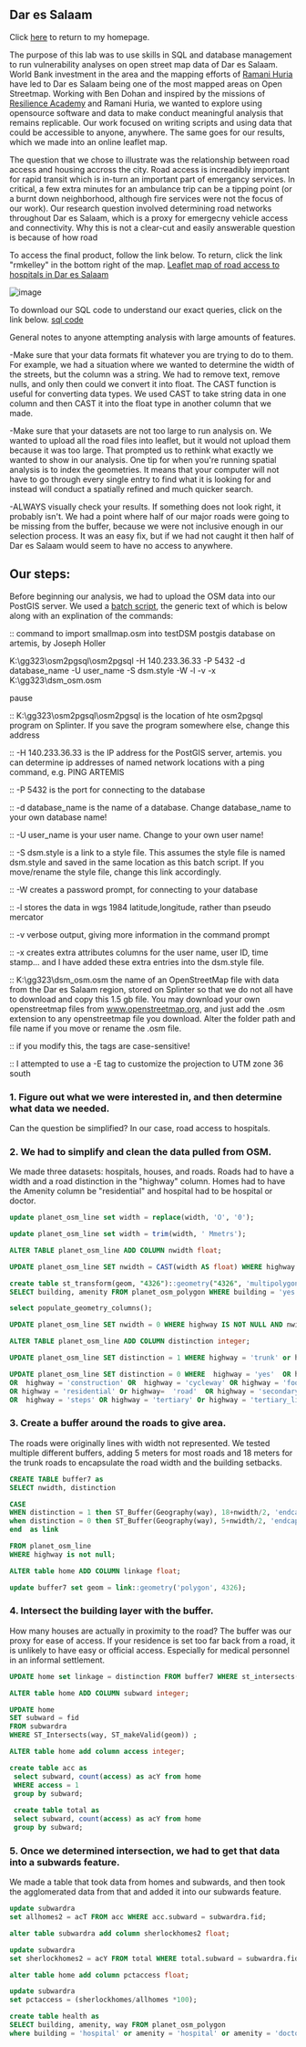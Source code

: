 ## Dar es Salaam

Click [here](index.md) to return to my homepage.

The purpose of this lab was to use skills in SQL and database management to run vulnerability analyses on open street map data of Dar es Salaam. World Bank investment in the area and the mapping efforts of [Ramani Huria](https://ramanihuria.org/about-us/) have led to Dar es Salaam being one of the most mapped areas on Open Streetmap. Working with Ben Dohan and inspired by the missions of [Resilience Academy](https://resilienceacademy.ac.tz/) and Ramani Huria, we wanted to explore using opensource software and data to make conduct meaningful analysis that remains replicable. Our work focused on writing scripts and using data that could be accessible to anyone, anywhere. The same goes for our results, which we made into an online leaflet map.

The question that we chose to illustrate was the relationship between road access and housing accross the city. Road access is increadibly important for rapid transit which is in-turn an important part of emergancy services. In critical, a few extra minutes for an ambulance trip can be a tipping point (or a burnt down neighborhood, although fire services were not the focus of our work). Our research question involved determining road networks throughout Dar es Salaam, which is a proxy for emergecny vehicle access and connectivity. Why this is not a clear-cut and easily answerable question is because of how road

To access the final product, follow the link below. To return, click the link "rmkelley" in the bottom right of the map.
[Leaflet map of road access to hospitals in Dar es Salaam](qgis2web_2019_12_05-15_55_46_601626/index.html)

![image](DeS_map.png)

To download our SQL code to understand our exact queries, click on the link below.
[sql code](DeScode.sql)

General notes to anyone attempting analysis with large amounts of features.

-Make sure that your data formats fit whatever you are trying to do to them. For example, we had a situation where we wanted to determine the width of the streets, but the column was a string. We had to remove text, remove nulls, and only then could we convert it into float. The CAST function is useful for converting data types. We used CAST to take string data in one column and then CAST it into the float type in another column that we made.
  
-Make sure that your datasets are not too large to run analysis on. We wanted to upload all the road files into leaflet, but it would not upload them because it was too large. That prompted us to rethink what exactly we wanted to show in our analysis. One tip for when you're running spatial analysis is to index the geometries. It means that your computer will not have to go through every single entry to find what it is looking for and instead will conduct a spatially refined and much quicker search.

-ALWAYS visually check your results. If something does not look right, it probably isn't. We had a point where half of our major roads were going to be missing from the buffer, because we were not inclusive enough in our selection process. It was an easy fix, but if we had not caught it then half of Dar es Salaam would seem to have no access to anywhere.

## Our steps:

Before beginning our analysis, we had to upload the OSM data into our PostGIS server. We used a [batch script](convertOSM.bat), the generic text of which is below along with an explination of the commands:

:: command to import smallmap.osm into testDSM postgis database on artemis, by Joseph Holler

K:\gg323\osm2pgsql\osm2pgsql -H 140.233.36.33 -P 5432 -d database_name -U user_name -S dsm.style -W -l -v -x K:\gg323\dsm_osm.osm

pause

:: K:\gg323\osm2pgsql\osm2pgsql is the location of hte osm2pgsql program on Splinter. If you save the program somewhere else, change this address

:: -H 140.233.36.33 is the IP address for the PostGIS server, artemis. you can determine ip addresses of named network locations with a ping command, e.g. PING ARTEMIS

:: -P 5432 is the port for connecting to the database

:: -d database_name is the name of a database.  Change database_name to your own database name!

:: -U user_name is your user name. Change to your own user name!

:: -S dsm.style is a link to a style file. This assumes the style file is named dsm.style and saved in the same location as this batch script. If you move/rename the style file, change this link accordingly.

:: -W creates a password prompt, for connecting to your database

:: -l stores the data in wgs 1984 latitude,longitude, rather than pseudo mercator

:: -v verbose output, giving more information in the command prompt

:: -x creates extra attributes columns for the user name, user ID, time stamp... and I have added these extra entries into the dsm.style file.

:: K:\gg323\dsm_osm.osm the name of an OpenStreetMap file with data from the Dar es Salaam region, stored on Splinter so that we do not all have to download and copy this 1.5 gb file. You may download your own openstreetmap files from www.openstreetmap.org, and just add the .osm extension to any openstreetmap file you download. Alter the folder path and file name  if you move or rename the .osm file.

:: if you modify this, the tags are case-sensitive!

:: I attempted to use a -E tag to customize the projection to UTM zone 36 south 

### 1. Figure out what we were interested in, and then determine what data we needed. 

Can the question be simplified? In our case, road access to hospitals.

### 2. We had to simplify and clean the data pulled from OSM. 

We made three datasets: hospitals, houses, and roads. Roads had to have a width and a road distinction in the "highway" column. Homes had to have the Amenity column be "residential" and hospital had to be hospital or doctor.

```sql
update planet_osm_line set width = replace(width, 'O', '0');

update planet_osm_line set width = trim(width, ' Mmetrs');

ALTER TABLE planet_osm_line ADD COLUMN nwidth float;

UPDATE planet_osm_line SET nwidth = CAST(width AS float) WHERE highway IS NOT NULL;

create table st_transform(geom, "4326")::geometry("4326", 'multipolygon') home as
SELECT building, amenity FROM planet_osm_polygon WHERE building = 'yes' AND amenity IS NULL OR building = 'residential';

select populate_geometry_columns();

UPDATE planet_osm_line SET nwidth = 0 WHERE highway IS NOT NULL AND nwidth is null;

ALTER TABLE planet_osm_line ADD COLUMN distinction integer;

UPDATE planet_osm_line SET distinction = 1 WHERE highway = 'trunk' or highway = 'trunk_link' or highway = 'primary' or highway = 'primary_link';

UPDATE planet_osm_line SET distinction = 0 WHERE  highway = 'yes'  OR highway =  'unclassified' OR  highway  =  'bridleway' 
OR  highway = 'construction' OR  highway = 'cycleway' OR highway = 'footway' OR  highway = 'path' OR highway = 'pedestrian' 
OR highway = 'residential' Or highway=  'road'  OR highway = 'secondary' OR highway = 'secondary_link' OR  highway = 'service' 
OR  highway = 'steps' OR highway = 'tertiary' Or highway = 'tertiary_link' OR highway = 'track'; 
```

### 3. Create a buffer around the roads to give area. 

The roads were originally lines with width not represented. We tested multiple different buffers, adding 5 meters for most roads and 18 meters for the trunk roads to encapsulate the road width and the building setbacks.

```sql
CREATE TABLE buffer7 as
SELECT nwidth, distinction

CASE
WHEN distinction = 1 then ST_Buffer(Geography(way), 18+nwidth/2, 'endcap=round')
when distinction = 0 then ST_Buffer(Geography(way), 5+nwidth/2, 'endcap=round')
end  as link

FROM planet_osm_line 
WHERE highway is not null;

ALTER table home ADD COLUMN linkage float;

update buffer7 set geom = link::geometry('polygon', 4326);
```

### 4. Intersect the building layer with the buffer. 

How many houses are actually in proximity to the road? The buffer was our proxy for ease of access. If your residence is set too far back from a road, it is unlikely to have easy or official access. Especially for medical personnel in an informal settlement. 

```sql
UPDATE home set linkage = distinction FROM buffer7 WHERE st_intersects(way, geom);

ALTER table home ADD COLUMN subward integer;

UPDATE home
SET subward = fid
FROM subwardra
WHERE ST_Intersects(way, ST_makeValid(geom)) ;

ALTER table home add column access integer;

create table acc as 
 select subward, count(access) as acY from home
 WHERE access = 1
 group by subward;
 
 create table total as 
 select subward, count(access) as acY from home
 group by subward;
```

### 5. Once we determined intersection, we had to get that data into a subwards feature. 

We made a table that took data from homes and subwards, and then took the agglomerated data from that and added it into our subwards feature.

```sql
update subwardra 
set allhomes2 = acT FROM acc WHERE acc.subward = subwardra.fid;

alter table subwardra add column sherlockhomes2 float;

update subwardra 
set sherlockhomes2 = acY FROM total WHERE total.subward = subwardra.fid;

alter table home add column pctaccess float;

update subwardra
set pctaccess = (sherlockhomes/allhomes *100);

create table health as
SELECT building, amenity, way FROM planet_osm_polygon
where building = 'hospital' or amenity = 'hospital' or amenity = 'doctors' or building = 'doctors'
```
